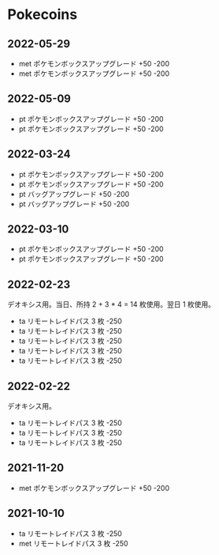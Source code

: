 # Pokecoins

## 2022-05-29

- met ポケモンボックスアップグレード +50 -200
- met ポケモンボックスアップグレード +50 -200

## 2022-05-09

- pt ポケモンボックスアップグレード +50 -200
- pt ポケモンボックスアップグレード +50 -200

## 2022-03-24

- pt ポケモンボックスアップグレード +50 -200
- pt ポケモンボックスアップグレード +50 -200
- pt バッグアップグレード +50 -200
- pt バッグアップグレード +50 -200

## 2022-03-10

- pt ポケモンボックスアップグレード +50 -200
- pt ポケモンボックスアップグレード +50 -200

## 2022-02-23

デオキシス用。当日、所持 2 + 3 * 4 = 14 枚使用。翌日 1 枚使用。

- ta リモートレイドパス 3 枚 -250
- ta リモートレイドパス 3 枚 -250
- ta リモートレイドパス 3 枚 -250
- ta リモートレイドパス 3 枚 -250
- ta リモートレイドパス 3 枚 -250

## 2022-02-22

デオキシス用。

- ta リモートレイドパス 3 枚 -250
- ta リモートレイドパス 3 枚 -250
- ta リモートレイドパス 3 枚 -250

## 2021-11-20

- met ポケモンボックスアップグレード +50 -200

## 2021-10-10

- ta リモートレイドパス 3 枚 -250
- met リモートレイドパス 3 枚 -250
